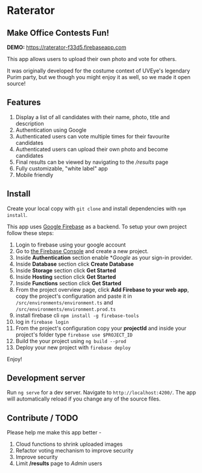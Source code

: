 # Raterator
## Make Office Contests Fun!

**DEMO:**  https://raterator-f33d5.firebaseapp.com

This app allows users to upload their own photo and vote for others.

It was originally developed for the costume context of UVEye's legendary Purim party, but we though you might enjoy it as well, so we made it open source!

## Features

1. Display a list of all candidates with their name, photo, title and description
2. Authentication using Google
3. Authenticated users can vote multiple times for their favourite candidates
4. Authenticated users can upload their own photo and become candidates
5. Final results can be viewed by navigating to the */results* page
6. Fully customizable, "white label" app
7. Mobile friendly

## Install

Create your local copy with `git clone` and install dependencies with `npm install`.

This app uses [Google Firebase](https://firebase.google.com/) as a backend. To setup your own project follow these steps:
1. Login to firebase using your google account
2. Go to [the Firebase Console](https://console.firebase.google.com) and create a new project.
3. Inside **Authentication** section enable **Google* as your sign-in provider.
4. Inside **Database** section click **Create Database** 
5. Inside **Storage** section click **Get Started** 
6. Inside **Hosting** section click **Get Started** 
7. Inside **Functions** section click **Get Started** 
8. From the project overview page, click **Add Firebase to your web app**, copy the project's configuration and paste it in `/src/environments/environment.ts` and `/src/environments/environment.prod.ts`
9. install firebase cli `npm install -g firebase-tools`
10. log in `firebase login`
11. From the project's configuration copy your **projectId** and inside your project's folder type `firebase use $PROJECT_ID` 
12. Build the your project using `ng build --prod`
13. Deploy your new project with `firebase deploy` 

Enjoy!

## Development server

Run `ng serve` for a dev server. Navigate to `http://localhost:4200/`. The app will automatically reload if you change any of the source files.

## Contribute / TODO

Please help me make this app better -

1. Cloud functions to shrink uploaded images
2. Refactor voting mechanism to improve security
3. Improve security
4. Limit **/results** page to *Admin* users
